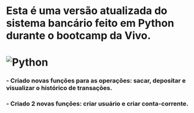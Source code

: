 # Esta é uma versão atualizada do sistema bancário feito em Python durante o bootcamp da Vivo.

# ![Python](https://img.shields.io/badge/python-3670A0?style=for-the-badge&logo=python&logoColor=ffdd54)

### - Criado novas funções para as operações: sacar, depositar e visualizar o histórico de transações.

### - Criado 2 novas funções: criar usuário e criar conta-corrente.

